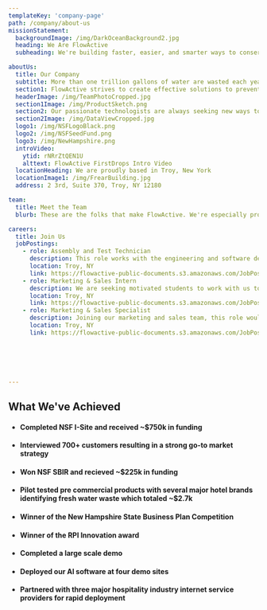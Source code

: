 ```yaml
---
templateKey: 'company-page'
path: /company/about-us
missionStatement:
  backgroundImage: /img/DarkOceanBackground2.jpg
  heading: We Are FlowActive
  subheading: We're building faster, easier, and smarter ways to conserve water & energy where it counts most. We bring IoT to life for property managers and the hospitality industry.

aboutUs:
  title: Our Company
  subtitle: More than one trillion gallons of water are wasted each year in the U.S. alone, and much of that comes from hotels and multifamily dwellings.
  section1: FlowActive strives to create effective solutions to prevent water loss. We target the largest causes of water waste and property damage using non-invasive and easy to install devices. We design all our products with efficiency, practicality, and reliability in mind.
  headerImage: /img/TeamPhotoCropped.jpg
  section1Image: /img/ProductSketch.png
  section2: Our passionate technologists are always seeking new ways to put data to work to deliver actionable insights. We develop A.I. solutions to predict and prevent leaks before they happen and learn from your building to save you the most water.
  section2Image: /img/DataViewCropped.jpg
  logo1: /img/NSFLogoBlack.png
  logo2: /img/NSFSeedFund.png
  logo3: /img/NewHampshire.png
  introVideo:
    ytid: rNRrZtQEN1U
    alttext: FlowActive FirstDrops Intro Video
  locationHeading: We are proudly based in Troy, New York 
  locationImage1: /img/FrearBuilding.jpg
  address: 2 3rd, Suite 370, Troy, NY 12180

team:
  title: Meet the Team
  blurb: These are the folks that make FlowActive. We're especially proud of our diverse skills and backgrounds. We are innovators who make great things happen for our customers.

careers:
  title: Join Us
  jobPostings:
    - role: Assembly and Test Technician
      description: This role works with the engineering and software development teams to assemble and test devices, maintain inventory, and develop manufacturing processes.
      location: Troy, NY
      link: https://flowactive-public-documents.s3.amazonaws.com/JobPostings/AssemblyAndTestTechnician.pdf
    - role: Marketing & Sales Intern
      description: We are seeking motivated students to work with us to engage customers, create content, and build professional relationships.
      location: Troy, NY
      link: https://flowactive-public-documents.s3.amazonaws.com/JobPostings/StartupIntern.pdf
    - role: Marketing & Sales Specialist
      description: Joining our marketing and sales team, this role would work to develop new business relationships, engage customers, and assist with content creation and social media.
      location: Troy, NY
      link: https://flowactive-public-documents.s3.amazonaws.com/JobPostings/TechnologyMarketingAndSales.pdf






---
```



## What We've Achieved
- #### Completed NSF I-Site and received ~$750k in funding
- #### Interviewed 700+ customers resulting in a strong go-to market strategy
- #### Won NSF SBIR and recieved ~$225k in funding
- #### Pilot tested pre commercial products with several major hotel brands identifying fresh water waste which totaled ~$2.7k
- #### Winner of the New Hampshire State Business Plan Competition
- #### Winner of the RPI Innovation award
- #### Completed a large scale demo
- #### Deployed our AI software at four demo sites
- #### Partnered with three major hospitality industry internet service providers for rapid deployment

